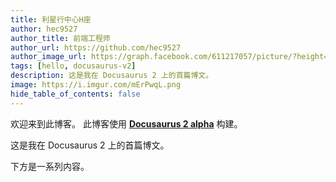 ```yaml
---
title: 利星行中心H座
author: hec9527
author_title: 前端工程师
author_url: https://github.com/hec9527
author_image_url: https://graph.facebook.com/611217057/picture/?height=200&width=200
tags: [hello, docusaurus-v2]
description: 这是我在 Docusaurus 2 上的首篇博文。
image: https://i.imgur.com/mErPwqL.png
hide_table_of_contents: false
---
```


欢迎来到此博客。 此博客使用 [**Docusaurus 2 alpha**](https://docusaurus.io/) 构建。

<!--truncate-->

这是我在 Docusaurus 2 上的首篇博文。

下方是一系列内容。
